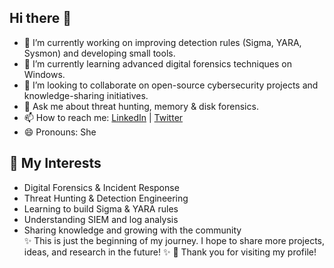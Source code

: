 ## Hi there 👋

- 🔭 I’m currently working on improving detection rules (Sigma, YARA, Sysmon) and developing small tools.  
- 🌱 I’m currently learning advanced digital forensics techniques on Windows. 
- 👯 I’m looking to collaborate on open-source cybersecurity projects and knowledge-sharing initiatives.  
- 💬 Ask me about threat hunting, memory & disk forensics.  
- 📫 How to reach me: [LinkedIn](https://www.linkedin.com/in/aiymgul-toktarbayeva-68a52a196/) | [Twitter](https://x.com/aiymgul91521)  
- 😄 Pronouns: She  
## 🔎 My Interests  
- Digital Forensics & Incident Response  
- Threat Hunting & Detection Engineering  
- Learning to build Sigma & YARA rules  
- Understanding SIEM and log analysis  
- Sharing knowledge and growing with the community  
✨ This is just the beginning of my journey. I hope to share more projects, ideas, and research in the future! ✨
🙏 Thank you for visiting my profile!  
